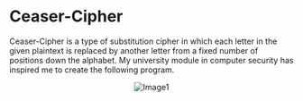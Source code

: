 # Ceaser-Cipher
Ceaser-Cipher is a type of substitution cipher in which each letter in the given plaintext is replaced by another letter from a fixed number of positions down the alphabet. My university module in computer security has inspired me to create the following program.<br>
<p align="center">
<img src="https://res.cloudinary.com/dv5ambux0/image/upload/v1621879556/image_c9ps1s.png" alt="Image1"/>
</p>

